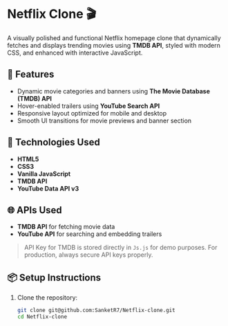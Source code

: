 # Netflix Clone 🎬

A visually polished and functional Netflix homepage clone that dynamically fetches and displays trending movies using **TMDB API**, styled with modern CSS, and enhanced with interactive JavaScript.

## 🚀 Features

- Dynamic movie categories and banners using **The Movie Database (TMDB) API**
- Hover-enabled trailers using **YouTube Search API**
- Responsive layout optimized for mobile and desktop
- Smooth UI transitions for movie previews and banner section


## 🔧 Technologies Used

- **HTML5**
- **CSS3**
- **Vanilla JavaScript**
- **TMDB API**
- **YouTube Data API v3**

## 🌐 APIs Used

- **TMDB API** for fetching movie data
- **YouTube API** for searching and embedding trailers

> API Key for TMDB is stored directly in `Js.js` for demo purposes. For production, always secure API keys properly.


## 📦 Setup Instructions

1. Clone the repository:
   ```bash
   git clone git@github.com:SanketR7/Netflix-clone.git
   cd Netflix-clone

